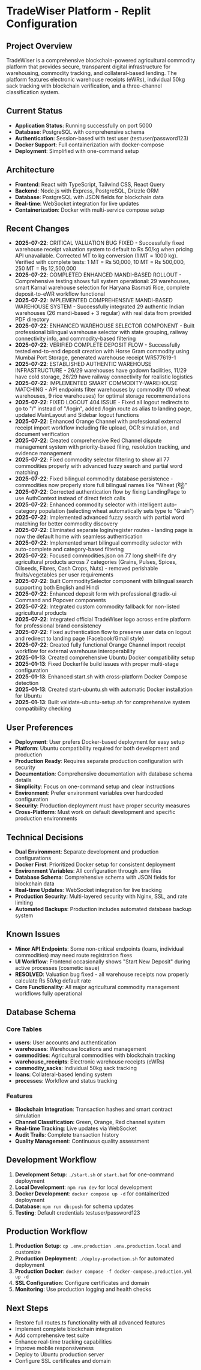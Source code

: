 # TradeWiser Platform - Replit Configuration

## Project Overview
TradeWiser is a comprehensive blockchain-powered agricultural commodity platform that provides secure, transparent digital infrastructure for warehousing, commodity tracking, and collateral-based lending. The platform features electronic warehouse receipts (eWRs), individual 50kg sack tracking with blockchain verification, and a three-channel classification system.

## Current Status
- **Application Status**: Running successfully on port 5000
- **Database**: PostgreSQL with comprehensive schema
- **Authentication**: Session-based with test user (testuser/password123)
- **Docker Support**: Full containerization with docker-compose
- **Deployment**: Simplified with one-command setup

## Architecture
- **Frontend**: React with TypeScript, Tailwind CSS, React Query
- **Backend**: Node.js with Express, PostgreSQL, Drizzle ORM
- **Database**: PostgreSQL with JSON fields for blockchain data
- **Real-time**: WebSocket integration for live updates
- **Containerization**: Docker with multi-service compose setup

## Recent Changes  
- **2025-07-22**: CRITICAL VALUATION BUG FIXED - Successfully fixed warehouse receipt valuation system to default to Rs 50/kg when pricing API unavailable. Corrected MT to kg conversion (1 MT = 1000 kg). Verified with complete tests: 1 MT = Rs 50,000, 10 MT = Rs 500,000, 250 MT = Rs 12,500,000
- **2025-07-22**: COMPLETED ENHANCED MANDI-BASED ROLLOUT - Comprehensive testing shows full system operational: 29 warehouses, smart Karnal warehouse selection for Haryana Basmati Rice, complete deposit-to-eWR workflow functional
- **2025-07-22**: IMPLEMENTED COMPREHENSIVE MANDI-BASED WAREHOUSE SYSTEM - Successfully integrated 29 authentic Indian warehouses (26 mandi-based + 3 regular) with real data from provided PDF directory
- **2025-07-22**: ENHANCED WAREHOUSE SELECTOR COMPONENT - Built professional bilingual warehouse selector with state grouping, railway connectivity info, and commodity-based filtering
- **2025-07-22**: VERIFIED COMPLETE DEPOSIT FLOW - Successfully tested end-to-end deposit creation with Horse Gram commodity using Mumbai Port Storage, generated warehouse receipt WR577619-1
- **2025-07-22**: ESTABLISHED AUTHENTIC WAREHOUSE INFRASTRUCTURE - 26/29 warehouses have godown facilities, 11/29 have cold storage, 26/29 have railway connectivity for realistic logistics
- **2025-07-22**: IMPLEMENTED SMART COMMODITY-WAREHOUSE MATCHING - API endpoints filter warehouses by commodity (10 wheat warehouses, 9 rice warehouses) for optimal storage recommendations
- **2025-07-22**: FIXED LOGOUT 404 ISSUE - Fixed all logout redirects to go to "/" instead of "/login", added /login route as alias to landing page, updated MainLayout and Sidebar logout functions
- **2025-07-22**: Enhanced Orange Channel with professional external receipt import workflow including file upload, OCR simulation, and document verification
- **2025-07-22**: Created comprehensive Red Channel dispute management system with priority-based filing, resolution tracking, and evidence management
- **2025-07-22**: Fixed commodity selector filtering to show all 77 commodities properly with advanced fuzzy search and partial word matching
- **2025-07-22**: Fixed bilingual commodity database persistence - commodities now properly store full bilingual names like "Wheat (गेहूं)"
- **2025-07-22**: Corrected authentication flow by fixing LandingPage to use AuthContext instead of direct fetch calls
- **2025-07-22**: Enhanced commodity selector with intelligent auto-category population (selecting wheat automatically sets type to "Grain")
- **2025-07-22**: Implemented advanced fuzzy search with partial word matching for better commodity discovery
- **2025-07-22**: Eliminated separate login/register routes - landing page is now the default home with seamless authentication
- **2025-07-22**: Implemented smart bilingual commodity selector with auto-complete and category-based filtering
- **2025-07-22**: Focused commodities.json on 77 long shelf-life dry agricultural products across 7 categories (Grains, Pulses, Spices, Oilseeds, Fibres, Cash Crops, Nuts) - removed perishable fruits/vegetables per user requirements
- **2025-07-22**: Built CommoditySelector component with bilingual search supporting both English and Hindi
- **2025-07-22**: Enhanced deposit form with professional @radix-ui Command and Popover components
- **2025-07-22**: Integrated custom commodity fallback for non-listed agricultural products
- **2025-07-22**: Integrated official TradeWiser logo across entire platform for professional brand consistency
- **2025-07-22**: Fixed authentication flow to preserve user data on logout and redirect to landing page (Facebook/Gmail style)
- **2025-07-22**: Created fully functional Orange Channel import receipt workflow for external warehouse interoperability
- **2025-01-13**: Created comprehensive Ubuntu Docker compatibility setup
- **2025-01-13**: Fixed Dockerfile build issues with proper multi-stage configuration
- **2025-01-13**: Enhanced start.sh with cross-platform Docker Compose detection
- **2025-01-13**: Created start-ubuntu.sh with automatic Docker installation for Ubuntu
- **2025-01-13**: Built validate-ubuntu-setup.sh for comprehensive system compatibility checking

## User Preferences
- **Deployment**: User prefers Docker-based deployment for easy setup
- **Platform**: Ubuntu compatibility required for both development and production
- **Production Ready**: Requires separate production configuration with security
- **Documentation**: Comprehensive documentation with database schema details
- **Simplicity**: Focus on one-command setup and clear instructions
- **Environment**: Prefer environment variables over hardcoded configuration
- **Security**: Production deployment must have proper security measures
- **Cross-Platform**: Must work on default development and specific production environments

## Technical Decisions
- **Dual Environment**: Separate development and production configurations
- **Docker First**: Prioritized Docker setup for consistent deployment
- **Environment Variables**: All configuration through .env files
- **Database Schema**: Comprehensive schema with JSON fields for blockchain data
- **Real-time Updates**: WebSocket integration for live tracking
- **Production Security**: Multi-layered security with Nginx, SSL, and rate limiting
- **Automated Backups**: Production includes automated database backup system

## Known Issues
- **Minor API Endpoints**: Some non-critical endpoints (loans, individual commodities) may need route registration fixes
- **UI Workflow**: Frontend occasionally shows "Start New Deposit" during active processes (cosmetic issue)
- **RESOLVED**: Valuation bug fixed - all warehouse receipts now properly calculate Rs 50/kg default rate
- **Core Functionality**: All major agricultural commodity management workflows fully operational

## Database Schema
### Core Tables
- **users**: User accounts and authentication
- **warehouses**: Warehouse locations and management
- **commodities**: Agricultural commodities with blockchain tracking
- **warehouse_receipts**: Electronic warehouse receipts (eWRs)
- **commodity_sacks**: Individual 50kg sack tracking
- **loans**: Collateral-based lending system
- **processes**: Workflow and status tracking

### Features
- **Blockchain Integration**: Transaction hashes and smart contract simulation
- **Channel Classification**: Green, Orange, Red channel system
- **Real-time Tracking**: Live updates via WebSocket
- **Audit Trails**: Complete transaction history
- **Quality Management**: Continuous quality assessment

## Development Workflow
1. **Development Setup**: `./start.sh` or `start.bat` for one-command deployment
2. **Local Development**: `npm run dev` for local development
3. **Docker Development**: `docker compose up -d` for containerized deployment
4. **Database**: `npm run db:push` for schema updates
5. **Testing**: Default credentials testuser/password123

## Production Workflow
1. **Production Setup**: `cp .env.production .env.production.local` and customize
2. **Production Deployment**: `./deploy-production.sh` for automated deployment
3. **Production Docker**: `docker compose -f docker-compose.production.yml up -d`
4. **SSL Configuration**: Configure certificates and domain
5. **Monitoring**: Use production logging and health checks

## Next Steps
- Restore full routes.ts functionality with all advanced features
- Implement complete blockchain integration
- Add comprehensive test suite
- Enhance real-time tracking capabilities
- Improve mobile responsiveness
- Deploy to Ubuntu production server
- Configure SSL certificates and domain